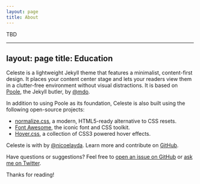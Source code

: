 ```yaml
---
layout: page
title: About
---
```


<p class="message">
TBD
<!-- Yeonho Yoo is a Ph. D student, majoring in Computer Science and software engineering at Korea University (He starts Ph. D course from Septempber 2021). His advisor is professor Chuck Yoo who leads Operating systems lab at Korea University. Yeonho Yoo has finished research internship with Networking Research Group at Microsoft Research Asia (From October 2022 to April 2023). He received Master degree of computer science at Korea University (October 2022). His research interests are Software-based networking, Network virtualization, Network management with machine learning, Datacenter networking, Distributed deep learning, Edge networking, and Blockchain. -->
</p>

---
layout: page
title: Education
---
Celeste is a lightweight Jekyll theme that features a minimalist, content-first design. It places your content center stage and lets your readers view them in a clutter-free environment without visual distractions. It is based on [Poole](https://github.com/poole/poole), the Jekyll butler, by [@mdo](https://twitter.com/mdo).

In addition to using Poole as its foundation, Celeste is also built using the following open-source projects:

* [normalize.css](http://necolas.github.io/normalize.css/), a modern, HTML5-ready alternative to CSS resets.
* [Font Awesome](https://fontawesome.com/v4.7.0/), the iconic font and CSS toolkit.
* [Hover.css](http://ianlunn.github.io/Hover/), a collection of CSS3 powered hover effects.

Celeste is <i class="fa fa-code"></i> with <i class="fa fa-heart"></i> by [@nicoelayda](https://github.com/nicoelayda). Learn more and contribute on [GitHub](https://github.com/nicoelayda/celeste).

Have questions or suggestions? Feel free to [open an issue on GitHub](https://github.com/nicoelayda/celeste/issues/new) or [ask me on Twitter](https://twitter.com/nicoelayda).

Thanks for reading!
